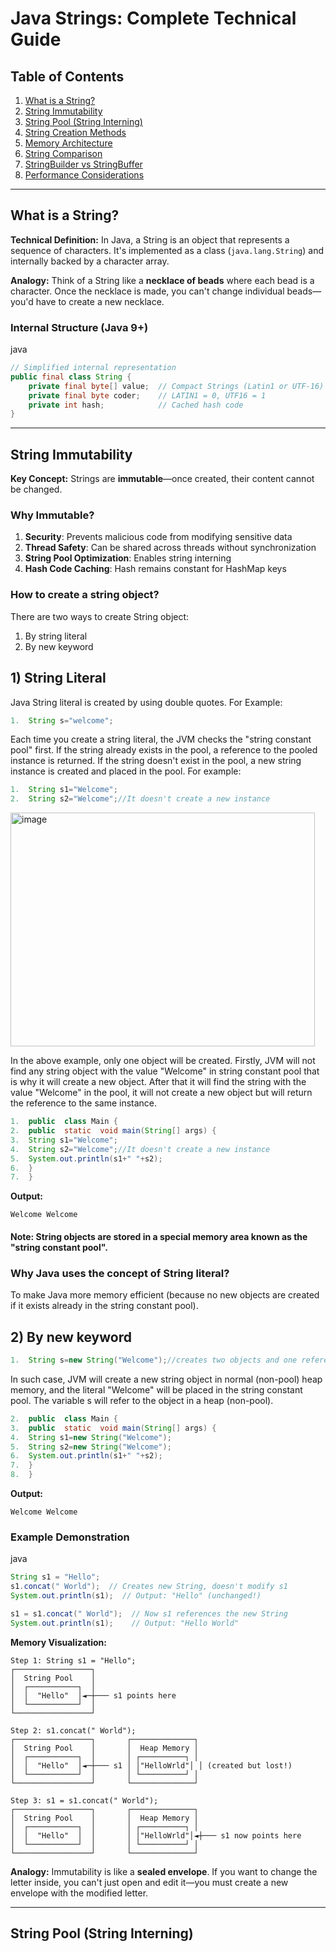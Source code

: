# Java Strings: Complete Technical Guide

## Table of Contents

1.  [What is a String?](#what-is-a-string)
2.  [String Immutability](#string-immutability)
3.  [String Pool (String Interning)](#string-pool)
4.  [String Creation Methods](#string-creation-methods)
5.  [Memory Architecture](#memory-architecture)
6.  [String Comparison](#string-comparison)
7.  [StringBuilder vs StringBuffer](#stringbuilder-vs-stringbuffer)
8.  [Performance Considerations](#performance-considerations)

----------

## What is a String?

**Technical Definition:** In Java, a String is an object that represents a sequence of characters. It's implemented as a class (`java.lang.String`) and internally backed by a character array.

**Analogy:** Think of a String like a **necklace of beads** where each bead is a character. Once the necklace is made, you can't change individual beads—you'd have to create a new necklace.

### Internal Structure (Java 9+)

java

```java
// Simplified internal representation
public final class String {
    private final byte[] value;  // Compact Strings (Latin1 or UTF-16)
    private final byte coder;    // LATIN1 = 0, UTF16 = 1
    private int hash;            // Cached hash code
}
```

----------

## String Immutability

**Key Concept:** Strings are **immutable**—once created, their content cannot be changed.

### Why Immutable?

1.  **Security**: Prevents malicious code from modifying sensitive data
2.  **Thread Safety**: Can be shared across threads without synchronization
3.  **String Pool Optimization**: Enables string interning
4.  **Hash Code Caching**: Hash remains constant for HashMap keys

### How to create a string object?

There are two ways to create String object:

1.  By string literal
2.  By new keyword

## 1) String Literal

Java String literal is created by using double quotes. For Example:
```java
1.  String s="welcome";
```
Each time you create a string literal, the JVM checks the "string constant pool" first. If the string already exists in the pool, a reference to the pooled instance is returned. If the string doesn't exist in the pool, a new string instance is created and placed in the pool. For example:
```java
1.  String s1="Welcome";
2.  String s2="Welcome";//It doesn't create a new instance
```

<img width="487" height="374" alt="image" src="https://github.com/user-attachments/assets/a3fc2c1b-d6d6-4979-96cc-e229d5997b29" />

In the above example, only one object will be created. Firstly, JVM will not find any string object with the value "Welcome" in string constant pool that is why it will create a new object. After that it will find the string with the value "Welcome" in the pool, it will not create a new object but will return the reference to the same instance.

``` java
1.  public  class Main {
2.  public  static  void main(String[] args) {
3.  String s1="Welcome";
4.  String s2="Welcome";//It doesn't create a new instance
5.  System.out.println(s1+" "+s2);
6.  }
7.  }
```
**Output:**
```
Welcome Welcome
```
#### Note: String objects are stored in a special memory area known as the "string constant pool".
### Why Java uses the concept of String literal?

To make Java more memory efficient (because no new objects are created if it exists already in the string constant pool).

## 2) By new keyword
```java
1.  String s=new String("Welcome");//creates two objects and one reference variable
```
In such case,  JVM will create a new string object in normal (non-pool) heap memory, and the literal "Welcome" will be placed in the string constant pool. The variable s will refer to the object in a heap (non-pool).
```java
2.  public  class Main {
3.  public  static  void main(String[] args) {
4.  String s1=new String("Welcome");
5.  String s2=new String("Welcome");
6.  System.out.println(s1+" "+s2);
7.  }
8.  }
```
**Output:**
```
Welcome Welcome  
```

### Example Demonstration

java

```java
String s1 = "Hello";
s1.concat(" World");  // Creates new String, doesn't modify s1
System.out.println(s1);  // Output: "Hello" (unchanged!)

s1 = s1.concat(" World");  // Now s1 references the new String
System.out.println(s1);    // Output: "Hello World"
```

**Memory Visualization:**

```
Step 1: String s1 = "Hello";
┌─────────────────┐
│  String Pool    │
│  ┌───────────┐  │
│  │  "Hello"  │◄─┼─── s1 points here
│  └───────────┘  │
└─────────────────┘

Step 2: s1.concat(" World");
┌─────────────────┐       ┌──────────────┐
│  String Pool    │       │  Heap Memory │
│  ┌───────────┐  │       │ ┌──────────┐ │
│  │  "Hello"  │◄─┼─── s1 │ │"HelloWrld"│ │ (created but lost!)
│  └───────────┘  │       │ └──────────┘ │
└─────────────────┘       └──────────────┘

Step 3: s1 = s1.concat(" World");
┌─────────────────┐       ┌──────────────┐
│  String Pool    │       │  Heap Memory │
│  ┌───────────┐  │       │ ┌──────────┐ │
│  │  "Hello"  │  │       │ │"HelloWrld"│◄┼─── s1 now points here
│  └───────────┘  │       │ └──────────┘ │
└─────────────────┘       └──────────────┘
```

**Analogy:** Immutability is like a **sealed envelope**. If you want to change the letter inside, you can't just open and edit it—you must create a new envelope with the modified letter.

----------

## String Pool (String Interning)

